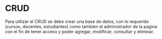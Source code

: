 # CRUD
Para utilizar el CRUD se debe crear una base de datos, con lo requerido (cursos, docentes, estudiantes) como tambien el administrador de la pagina
con el fin de tener acceso y poder agregar, modificar, consultar y eliminar.
